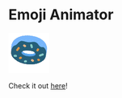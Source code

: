 # Emoji Animator

![spinning rainbow donut emoji](party-donut.gif)

Check it out [here](https://justinyaodu.com/emoji-animator)!
